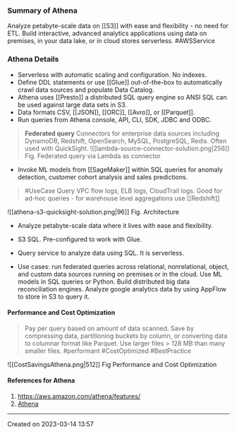 ### Summary of Athena
Analyze petabyte-scale data on [[S3]] with ease and flexibility - no need for ETL. Build interactive, advanced analytics applications using data on premises, in your data lake, or in cloud stores serverless. #AWSService 

### Athena Details
- Serverless with automatic scaling and configuration. No indexes.
- Define DDL statements or use [[Glue]] out-of-the-box to automatically crawl data sources and populate Data Catalog.
- Athena uses [[Presto]] a distributed SQL query engine so ANSI SQL can be used against large data sets in S3.
- Data formats CSV, [[JSON]], [[ORC]], [[Avro]], or [[Parquet]].
- Run queries from Athena console, API, CLI, SDK, JDBC and ODBC.
>**Federated query**
> Connectors for enterprise data sources including DynamoDB, Redshift, OpenSearch, MySQL, PostgreSQL, Redis. Often used with QuickSight.
> ![[lambda-source-connector-solution.png|256]]
Fig. Federated query via Lambda as connector
- Invoke ML models from [[SageMaker]] within SQL queries for anomaly detection, customer cohort analysis and sales predictions.

> #UseCase Query VPC flow logs, ELB logs, CloudTrail logs. Good for ad-hoc queries - for warehouse level aggregations use [[Redshift]]

![[athena-s3-quicksight-solution.png|96]]
Fig. Architecture


* Analyze petabyte-scale data where it lives with ease and flexibility.

* S3 SQL. Pre-configured to work with Glue.

* Query service to analyze data using SQL. It is serverless.

* Use cases: run federated queries across relational, nonrelational, object, and custom data sources running on premises or in the cloud. Use ML models in SQL queries or Python. Build distributed big data reconciliation engines. Analyze google analytics data by using AppFlow to store in S3 to query it.
#### Performance and Cost Optimization
> Pay per query based on amount of data scanned. Save by compressing data, partitioning buckets by column, or converting data to columnar format like Parquet. Use larger files > 128 MB than many smaller files. #performant  #CostOptimized #BestPractice 

![[CostSavingsAthena.png|512]]
Fig Performance and Cost Optimization

#### References for Athena
1. https://aws.amazon.com/athena/features/
2. [Athena](https://aws.amazon.com/athena/) 

---
Created on 2023-03-14 13:57
